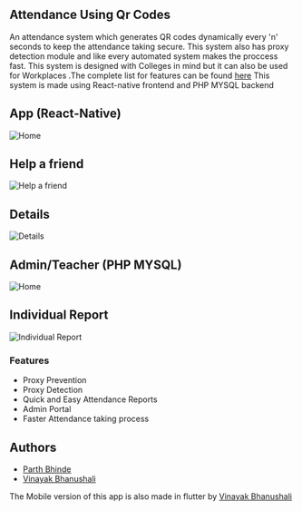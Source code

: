 Attendance Using Qr Codes
------------
An attendance system which generates QR codes dynamically every 'n' seconds to keep the attendance taking secure. This system also has proxy detection module and like every automated system makes the proccess fast. This system is designed with Colleges in mind but it can also be used for Workplaces .The complete list for features can be found [here](#features)
This system is made using React-native frontend and PHP MYSQL backend

App (React-Native)
------------

![Home](https://github.com/parthbhinde/Attendance-Using-QR-Code/blob/master/Screenshots/details.jpg?raw=true "Home")


Help a friend
------------
![Help a friend](https://github.com/parthbhinde/Attendance-Using-QR-Code/blob/master/Screenshots/help%20a%20friend.jpg?raw=true "Help a friend")


Details
------------
![Details](https://github.com/parthbhinde/Attendance-Using-QR-Code/blob/master/Screenshots/details.jpg?raw=true "Details")

Admin/Teacher (PHP MYSQL)
------------
![Home](https://github.com/parthbhinde/Attendance-Using-QR-Codes/blob/master/Screenshots/image22.png?raw=true "Home")

Individual Report
------------
![Individual Report](https://github.com/parthbhinde/Attendance-Using-QR-Codes/blob/master/Screenshots/image10.png?raw=true "Individual Report")

### Features
- Proxy Prevention
- Proxy Detection
- Quick and Easy Attendance Reports
- Admin Portal
- Faster Attendance taking process

Authors
------------
- [Parth Bhinde](https://github.com/parthbhinde "Parth Bhinde")
- [Vinayak Bhanushali ](https://github.com/Vinayak-Bhanushali "Vinayak Bhanushali ")


The Mobile version of this app is also made in flutter by [Vinayak Bhanushali ](https://github.com/Vinayak-Bhanushali/QrAtt "Vinayak Bhanushali ")


